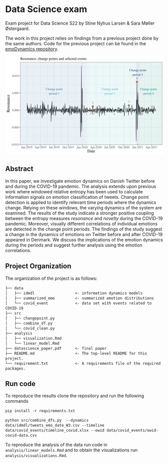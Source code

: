 # Data Science exam
Exam project for Data Science S22 by Stine Nyhus Larsen &amp; Sara Møller Østergaard.

The work in this project relies on findings from a previous project done by the same authors. Code for the previous project can be found in the [emoDynamics repository](https://github.com/saraoe/emoDynamics).

![resonance_change_points](fig/resonance_cp_events.png)

## Abstract
In this paper, we investigate emotion dynamics on Danish Twitter before and during the COVID-19 pandemic. The analysis extends upon previous work where windowed relative entropy has been used to calculate information signals on emotion classification of tweets. Change point detection is applied to identify relevant time periods where the dynamics change. Relying on these windows, the varying dynamics of the system are examined. The results of the study indicate a stronger positive coupling between the entropy measures *resonance* and *novelty* during the COVID-19 pandemic. Moreover, visually different correlations of individual emotions are detected in the change point periods. The findings of the study suggest a change in the dynamics of emotions on Twitter before and after COVID-19 appeared in Denmark. We discuss the implications of the emotion dynamics during the periods and suggest further analysis using the emotion correlations. 

## Project Organization
The organization of the project is as follows:

```
├── data     
│   ├── idmdl                  <- information dynamics models
│   ├── summarized_emo         <- summarized emotion distributions
│   └── covid_event            <- data set with events related to COVID-19
├── src                        
│   ├── changepoint.py
│   ├── combine_df.py
│   └── covid_clean.py
├── analysis
│   ├── visualization.Rmd
│   └── linear_model.Rmd
├── datascience_paper.pdf      <- final paper
├── README.md                  <- The top-level README for this project.
└── requirement.txt            <- A requirements file of the required packages.
```

## Run code
To reproduce the results clone the repository and run the following commands
```
pip install -r requirements.txt
```
```
python src/combine_dfs.py  --dynamics data/idmdl/tweets_emo_date_W3.csv --timeline data/covid_events/timeline_covid.xlsx --owid data/covid_events/owid-covid-data.csv
```
To reproduce the analysis of the data run code in ```analysis/linear_models.Rmd``` and to obtain the visualizations run ```analysis/visualizations.Rmd```. 
